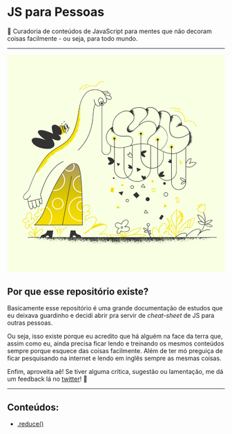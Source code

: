 # JS para Pessoas
📒 Curadoria de conteúdos de JavaScript para mentes que não decoram coisas facilmente - ou seja, para todo mundo.

* * *

![Pessoa de cabelo comprido, calça amarela e botas na cor preta segurando uma representação de um cérebro no momento de programar. Vários corações e figuras geométricas saem desse cérebro. Há algumas flores e plantas no chão.](./imagens/readme-img.png "Imagem de Crayon")

## Por que esse repositório existe?
Basicamente esse repositório é uma grande documentação de estudos que eu deixava guardinho e decidi abrir pra servir de *cheat-sheet* de JS para outras pessoas.

Ou seja, isso existe porque eu acredito que há alguém na face da terra que, assim como eu, ainda precisa ficar lendo e treinando os mesmos conteúdos sempre porque esquece das coisas facilmente. Além de ter mó preguiça de ficar pesquisando na internet e lendo em inglês sempre as mesmas coisas.

Enfim, aproveita aê! Se tiver alguma crítica, sugestão ou lamentação, me dá um feedback lá no [twitter](http://twitter.com/miglsoares)! 💛

* * *

## Conteúdos:
- [.reduce()](./conteúdos/reduce.md)
